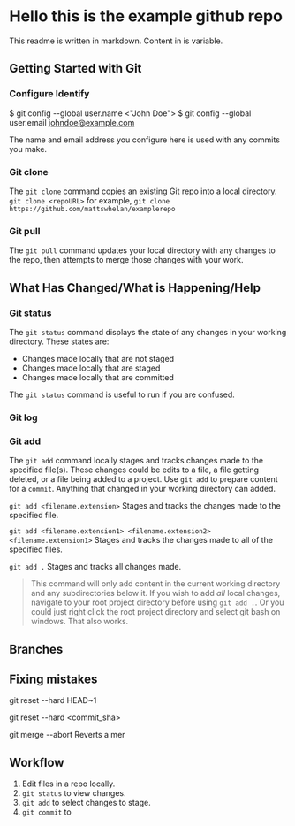 # Hello this is the example github repo

This readme is written in markdown.
Content in <this tag> is variable.

## Getting Started with Git
### Configure Identify
$ git config --global user.name <"John Doe">
$ git config --global user.email <johndoe@example.com>

The name and email address you configure here is used with any commits you make.

### Git clone
The `git clone` command copies an existing Git repo into a local directory.
`git clone <repoURL>` for example, `git clone https://github.com/mattswhelan/examplerepo`

### Git pull
The `git pull` command updates your local directory with any changes to the repo, then attempts to merge those changes with your work.

## What Has Changed/What is Happening/Help
### Git status
The `git status` command displays the state of any changes in your working directory. These states are:
* Changes made locally that are not staged
* Changes made locally that are staged
* Changes made locally that are committed

The `git status` command is useful to run if you are confused.

### Git log

### Git add
The `git add` command locally stages and tracks changes made to the specified file(s). These changes could be edits to a file, a file getting deleted, or a file being added to a project. Use `git add` to prepare content for a `commit`. Anything that changed in your working directory can added.

`git add <filename.extension>`
Stages and tracks the changes made to the specified file.

`git add <filename.extension1> <filename.extension2> <filename.extension1>`
Stages and tracks the changes made to all of the specified files.

`git add .`
Stages and tracks all changes made.

>This command will only add content in the current working directory and any subdirectories below it. If you wish to add _all_ local changes, navigate to your root project directory before using `git add .`. Or you could just right click the root project directory and select git bash on windows. That also works.

## Branches
##

## Fixing mistakes

git reset --hard HEAD~1

git reset --hard <commit_sha>

git merge --abort
Reverts a mer

## Workflow
1. Edit files in a repo locally.
2. `git status` to view changes.
3. `git add` to select changes to stage.
4. `git commit` to

